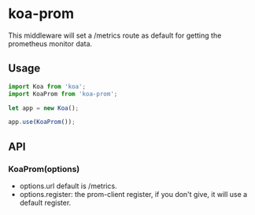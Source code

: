 # koa-prom

This middleware will set a /metrics route as default for getting the prometheus monitor data.

## Usage

``` javascript
import Koa from 'koa';
import KoaProm from 'koa-prom';

let app = new Koa();

app.use(KoaProm());
```

## API

### KoaProm(options)

* options.url  default is /metrics.
* options.register: the prom-client register, if you don't give, it will use a default register.
